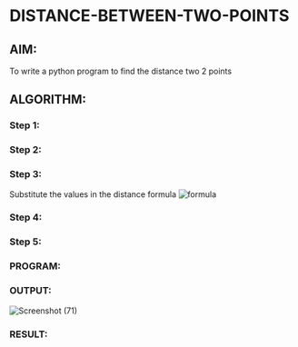 # DISTANCE-BETWEEN-TWO-POINTS

## AIM:
To write a python program to find the distance two 2 points
## ALGORITHM:
### Step 1: 
### Step 2: 
### Step 3: 
Substitute the values in the distance formula  ![formula](/formula.JPG)
### Step 4: 
### Step 5: 
### PROGRAM:
  


### OUTPUT:
![Screenshot (71)](https://github.com/Rithviknathan/DISTANCE-BETWEEN-TWO-POINTS/assets/148410509/2149381d-f5c7-469a-ba45-3596f2a5f835)



### RESULT:

